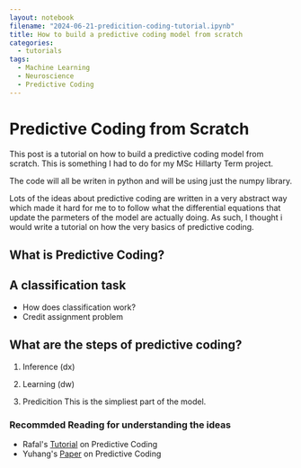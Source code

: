 ```yaml
---
layout: notebook
filename: "2024-06-21-predicition-coding-tutorial.ipynb"
title: How to build a predictive coding model from scratch
categories:
  - tutorials
tags:
  - Machine Learning
  - Neuroscience
  - Predictive Coding
---
```


# Predictive Coding from Scratch

This post is a tutorial on how to build a predictive coding model from scratch. This is something I had to do for my MSc Hillarty Term project. 

The code will all be writen in python and will be using just the numpy library. 

Lots of the ideas about predictive coding are written in a very abstract way which made it hard for me to to follow what the differential equations that update the parmeters of the model are actually doing. As such, I thought i would write a tutorial on how the very basics of predictive coding. 

## What is Predictive Coding?



## A classification task
- How does classification work?
- Credit assignment problem



## What are the steps of predictive coding?

1. Inference (dx)
2. Learning (dw)

3. Predicition 
This is the simpliest part of the model.
### Recommded Reading for understanding the ideas
- Rafal's [Tutorial](https://www.sciencedirect.com/science/article/pii/S0022249615000759) on Predictive Coding
- Yuhang's [Paper](https://www.nature.com/articles/s41593-023-01514-1) on Predictive Coding 


